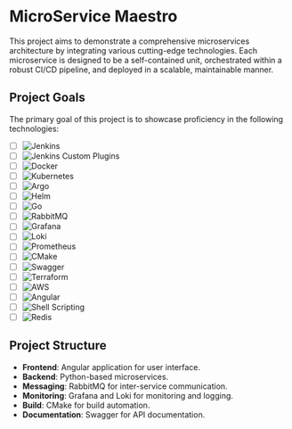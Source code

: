 # MicroService Maestro

This project aims to demonstrate a comprehensive microservices architecture by integrating various cutting-edge technologies. Each microservice is designed to be a self-contained unit, orchestrated within a robust CI/CD pipeline, and deployed in a scalable, maintainable manner.

## Project Goals

The primary goal of this project is to showcase proficiency in the following technologies:

- [ ] ![Jenkins](https://img.shields.io/badge/Jenkins-%232C5263.svg?style=for-the-badge&logo=Jenkins&logoColor=white)
- [ ] ![Jenkins Custom Plugins](https://img.shields.io/badge/Jenkins_Custom_Plugins-%232C5263.svg?style=for-the-badge&logo=Jenkins&logoColor=white) 
- [ ] ![Docker](https://img.shields.io/badge/Docker-%230db7ed.svg?style=for-the-badge&logo=docker&logoColor=white) 
- [ ] ![Kubernetes](https://img.shields.io/badge/Kubernetes-%23326ce5.svg?style=for-the-badge&logo=kubernetes&logoColor=white)
- [ ] ![Argo](https://img.shields.io/badge/Argo-%23EF7B4D.svg?style=for-the-badge&logo=argo&logoColor=white)
- [ ] ![Helm](https://img.shields.io/badge/Helm-%230F1689.svg?style=for-the-badge&logo=helm&logoColor=white)
- [ ] ![Go](https://img.shields.io/badge/Go-%2300ADD8.svg?style=for-the-badge&logo=go&logoColor=white)
- [ ] ![RabbitMQ](https://img.shields.io/badge/RabbitMQ-%23FF6600.svg?style=for-the-badge&logo=rabbitmq&logoColor=white)
- [ ] ![Grafana](https://img.shields.io/badge/Grafana-%23F46800.svg?style=for-the-badge&logo=grafana&logoColor=white)
- [ ] ![Loki](https://img.shields.io/badge/Loki-%2316A085.svg?style=for-the-badge&logo=loki&logoColor=white)
- [ ] ![Prometheus](https://img.shields.io/badge/Prometheus-%23E6522C.svg?style=for-the-badge&logo=prometheus&logoColor=white)
- [ ] ![CMake](https://img.shields.io/badge/CMake-%2300648C.svg?style=for-the-badge&logo=cmake&logoColor=white)
- [ ] ![Swagger](https://img.shields.io/badge/Swagger-%2385EA2D.svg?style=for-the-badge&logo=swagger&logoColor=white)
- [ ] ![Terraform](https://img.shields.io/badge/Terraform-%235835CC.svg?style=for-the-badge&logo=terraform&logoColor=white)
- [ ] ![AWS](https://img.shields.io/badge/AWS-%23232F3E.svg?style=for-the-badge&logo=amazon-aws&logoColor=white)
- [ ] ![Angular](https://img.shields.io/badge/Angular-%23DD0031.svg?style=for-the-badge&logo=angular&logoColor=white)
- [ ] ![Shell Scripting](https://img.shields.io/badge/Shell_Scripting-%2316A085.svg?style=for-the-badge&logo=gnu-bash&logoColor=white)
- [ ] ![Redis](https://img.shields.io/badge/Redis-%23DC382D.svg?style=for-the-badge&logo=redis&logoColor=white)
  
## Project Structure

- **Frontend**: Angular application for user interface.
- **Backend**: Python-based microservices.
- **Messaging**: RabbitMQ for inter-service communication.
- **Monitoring**: Grafana and Loki for monitoring and logging.
- **Build**: CMake for build automation.
- **Documentation**: Swagger for API documentation.
